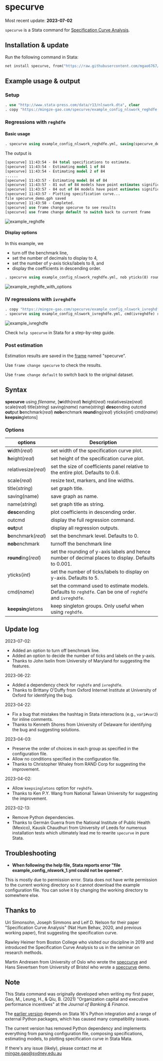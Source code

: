 # specurve

Most recent update: **2023-07-02**

`specurve` is a Stata command for [Specification Curve Analysis](https://mingze-gao.com/posts/specification-curve-analysis/).

## Installation & update

Run the following command in Stata:

```stata
net install specurve, from("https://raw.githubusercontent.com/mgao6767/specurve/master") replace
```

## Example usage & output

### Setup

```stata
. use "http://www.stata-press.com/data/r13/nlswork.dta", clear
. copy "https://mingze-gao.com/specurve/example_config_nlswork_reghdfe.yml" ., replace
```

### Regressions with `reghdfe`

#### Basic usage

```stata
. specurve using example_config_nlswork_reghdfe.yml, saving(specurve_demo)
```

The output is

```stata
[specurve] 11:43:54 - 84 total specifications to estimate.
[specurve] 11:43:54 - Estimating model 1 of 84
[specurve] 11:43:54 - Estimating model 2 of 84
......
[specurve] 11:43:57 - Estimating model 84 of 84
[specurve] 11:43:57 - 81 out of 84 models have point estimates significant at 1% level.
[specurve] 11:43:57 - 84 out of 84 models have point estimates significant at 5% level.
[specurve] 11:43:57 - Plotting specification curve...
file specurve_demo.gph saved
[specurve] 11:43:58 - Completed.
[specurve] use frame change specurve to see results
[specurve] use frame change default to switch back to current frame
```

![example_reghdfe](https://github.com/mgao6767/specurve/raw/main/images/example_reghdfe.png)

#### Display options

In this example, we

- turn off the benchmark line,
- set the number of decimals to display to 4,
- set the number of y-axis ticks/labels to 8, and
- display the coefficients in descending order.

```stata
. specurve using example_config_nlswork_reghdfe.yml, nob yticks(8) rounding(.0001) desc
```

![example_reghdfe_with_options](https://github.com/mgao6767/specurve/raw/main/images/example_reghdfe_with_options.png)

### IV regressions with `ivreghdfe`

```stata
. copy "https://mingze-gao.com/specurve/example_config_nlswork_ivreghdfe.yml" ., replace
. specurve using example_config_nlswork_ivreghdfe.yml, cmd(ivreghdfe) rounding(0.01) title("IV regression with ivreghdfe")
```

![example_ivreghdfe](https://github.com/mgao6767/specurve/raw/main/images/example_ivreghdfe.png)

Check `help specurve` in Stata for a step-by-step guide.

### Post estimation

Estimation results are saved in the [frame](https://www.stata.com/manuals/dframesintro.pdf) named "specurve".

Use `frame change specurve` to check the results.

Use `frame change default` to switch back to the original dataset.

## Syntax

**specurve** using _filename_, [**w**idth(_real_) **h**eight(_real_) realativesize(_real_) scale(_real_) title(_string_) saving(_name_) name(_string_) **desc**ending outcmd **out**put **b**enchmark(_real_) **nob**enchmark **round**ing(_real_) yticks(_int_) cmd(_name_) **keepsin**gletons]

### Options

| options               | Description                                                                                              |
| --------------------- | -------------------------------------------------------------------------------------------------------- |
| **w**idth(_real_)     | set width of the specification curve plot.                                                               |
| **h**eight(_real_)    | set height of the specification curve plot.                                                              |
| relativesize(_real_)  | set the size of coefficients panel relative to the entire plot. Defaults to 0.6.                         |
| scale(_real_)         | resize text, markers, and line widths.                                                                   |
| title(_string_)       | set graph title.                                                                                         |
| saving(name)          | save graph as name.                                                                                      |
| name(_string_)        | set graph title as string.                                                                               |
| **desc**ending        | plot coefficients in descending order.                                                                   |
| outcmd                | display the full regression command.                                                                     |
| **out**put            | display all regression outputs.                                                                          |
| **b**enchmark(_real_) | set the benchmark level. Defaults to 0.                                                                  |
| **nob**enchmark       | turnoff the benchmark line                                                                               |
| **round**ing(_real_)  | set the rounding of y-axis labels and hence number of decimal places to display. Defaults to 0.001.      |
| yticks(_int_)         | set the number of ticks/labels to display on y-axis. Defaults to 5.                                      |
| cmd(_name_)           | set the command used to estimate models. Defaults to `reghdfe`. Can be one of `reghdfe` and `ivreghdfe`. |
| **keepsin**gletons    | keep singleton groups. Only useful when using `reghdfe`.                                                 |

## Update log

2023-07-02:

- Added an option to turn off benchmark line.
- Added an option to decide the number of ticks and labels on the y-axis.
- Thanks to John Iselin from University of Maryland for suggesting the features.

2023-06-22:

- Added a dependency check for `reghdfe` and `ivreghdfe`.
- Thanks to Brittany O'Duffy from Oxford Internet Institute at University of Oxford for identifying the bug.

2023-04-22:

- Fix a bug that mistakes the hashtag in Stata interactions (e.g., `var1#var2`) for inline comments.
- Thanks to Kenneth Shores from University of Delaware for identifying the bug and suggesting solutions.

2023-04-03:

- Preserve the order of choices in each group as specified in the configuration file.
- Allow no conditions specified in the configuration file.
- Thanks to Christopher Whaley from RAND Corp for suggesting the improvement.

2023-04-02:

- Allow `keepsingletons` option for `reghdfe`. 
- Thanks to Ken P.Y. Wang from National Taiwan University for suggesting the improvement.

2023-02-13:

- Remove Python dependencies.
- Thanks to Germán Guerra from the National Institute of Public Health (Mexico), Kausik Chaudhuri from University of Leeds for numerous installation tests which ultimately lead me to rewrite `specurve` in pure Stata.

## Troubleshooting

* **When following the help file, Stata reports error "file example_config_nlswork_1.yml could not be opened".**

This is mostly due to permission error. Stata does not have write permission to the current working directory so it cannot download the example configuration file. You can solve it by changing the working directory to somewhere else.

## Thanks to

Uri Simonsohn, Joseph Simmons and Leif D. Nelson for their paper "Specification Curve Analysis" (Nat Hum Behav, 2020, and previous working paper), first suggesting the specification curve.

Rawley Heimer from Boston College who visited our discipline in 2019 and introduced the Specification Curve Analysis to us in the seminar on research methods.

Martin Andresen from University of Oslo who wrote the [speccurve](https://github.com/martin-andresen/speccurve) and Hans Sievertsen from University of Bristol who wrote a [speccurve](https://github.com/hhsievertsen/speccurve) demo.

## Note

This Stata command was originally developed when writing my first paper, Gao, M., Leung, H., & Qiu, B. (2021) "Organization capital and executive performance incentives" at the *Journal of Banking & Finance*.

The [earlier version](https://github.com/mgao6767/specurve/tree/python) depends on Stata 16's Python integration and a range of external Python packages, which has caused many compatibility issues. 

The current version has removed Python dependency and implements everything from parsing configuration file, composing specifications, estimating models, to plotting specification curve in Stata Mata.

If there's any issue (likely), please contact me at [mingze.gao@sydney.edu.au](mailto:mingze.gao@sydney.edu.au)
